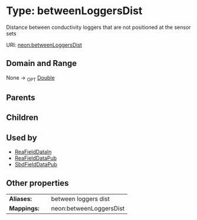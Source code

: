 
# Type: betweenLoggersDist


Distance between conductivity loggers that are not positioned at the sensor sets

URI: [neon:betweenLoggersDist](https://data.neonscience.org/betweenLoggersDist)


## Domain and Range

None ->  <sub>OPT</sub> [Double](types/Double.md)

## Parents


## Children


## Used by

 * [ReaFieldDataIn](ReaFieldDataIn.md)
 * [ReaFieldDataPub](ReaFieldDataPub.md)
 * [SbdFieldDataPub](SbdFieldDataPub.md)

## Other properties

|  |  |  |
| --- | --- | --- |
| **Aliases:** | | between loggers dist |
| **Mappings:** | | neon:betweenLoggersDist |

